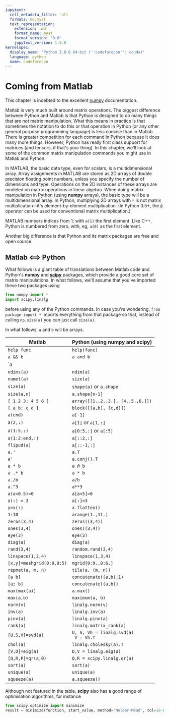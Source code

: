 ```yaml
---
jupytext:
  cell_metadata_filter: -all
  formats: md:myst
  text_representation:
    extension: .md
    format_name: myst
    format_version: '0.8'
    jupytext_version: 1.5.0
kernelspec:
  display_name: 'Python 3.8.6 64-bit (''codeforecon'': conda)'
  language: python
  name: codeforecon
---
```


# Coming from Matlab

This chapter is indebted to the excellent [numpy](https://numpy.org/doc/stable/user/numpy-for-matlab-users.html) documentation.

Matlab is very much built around matrix operations. The biggest difference between Python and Matlab is that Python is designed to do many things that are *not* matrix manipulation. What this means in practice is that sometimes the notation to do this or that operation in Python (or any other general purpose programming language) is less concise than in Matlab. There is greater competition for each command in Python because it does many more things. However, Python has really first class support for matrices (and tensors, if that's your thing). In this chapter, we'll look at some of the common matrix manipulation commands you might use in Matlab and Python.

In MATLAB, the basic data type, even for scalars, is a multidimensional array. Array assignments in MATLAB are stored as 2D arrays of double precision floating point numbers, unless you specify the number of dimensions and type. Operations on the 2D instances of these arrays are modeled on matrix operations in linear algebra. When doing matrix manipulation in Python (using **numpy** arrays), the basic type will be a multidimensional array. In Python, multiplying 2D arrays with `*` is not matrix multiplication--it's element-by-element multiplication. (In Python 3.5+, the `@` operator can be used for conventional matrix multiplication.)

MATLAB numbers indices from 1; with `a(1)` the first element. Like C++, Python is numbered from zero, with, eg, `a[0]` as the first element.

Another big difference is that Python and its matrix packages are free and open source.

## Matlab <==> Python

What follows is a giant table of translations between Matlab code and Python's **numpy** and [**scipy**](https://www.scipy.org/) packages, which provide a good core set of matrix manipulations. In what follows, we'll assume that you've imported these two packages using

```python
from numpy import *
import scipy.linalg
```

before using any of the Python commands. In case you're wondering, `from package import *` imports everything from that package so that, instead of calling `np.size(a)` you can just call `size(a)`.

In what follows, `a` and `b` will be arrays.

| Matlab      | Python (using numpy and scipy) |
| ----------- | ----------- |
| `help func`      | `help(func)`       |
| `a && b`   |  `a and b`    |
| `a || b`   | `a or b`       |
| `ndims(a)`   | `ndim(a)`    |
| `numel(a)`   | `size(a)`    |
| `size(a)`   | `shape(a)` or `a.shape` |
| `size(a,n)`   | `a.shape[n-1]`      |
| `[ 1 2 3; 4 5 6 ]`   | `array([[1.,2.,3.], [4.,5.,6.]])` |
| `[ a b; c d ]`   | `block([[a,b], [c,d]])`   |
| `a(end)`   | `a[-1]`      |
| `a(2,:)`   | `a[1]` or `a[1,:]`      |
| `a(1:5,:)`   | `a[0:5,:]` or `a[:5]`     |
| `a(1:2:end,:)`   | `a[::2,:]`      |
| `flipud(a)`   | `a[::-1,:]`      |
| `a.'`   | `a.T`      |
| `a'`   | `a.conj().T`      |
| `a * b`   | `a @ b`      |
| `a .* b`   | `a * b`      |
| `a./b`   | `a/b`      |
| `a.^3`   | `a**3`      |
| `a(a<0.5)=0`   | `a[a<5]=0`      |
| `a(:) = 3`   | `a[:]=3`      |
| `y=x(:)`   | `x.flatten()`      |
| `1:10`   | `arange(1.,11.)`      |
| `zeros(3,4)`   | `zeros((3,4))`      |
| `ones(3,4)`   | `ones((3,4))`      |
| `eye(3)`   | `eye(3)`      |
| `diag(a)`   | `diag(a)`      |
| `rand(3,4)`   | `random.rand(3,4)`      |
| `linspace(1,3,4)`  | `linspace(1,3,4)`      |
| `[x,y]=meshgrid(0:8,0:5)`  | `mgrid[0:9.,0:6.]` |
| `repmat(a, m, n)`  | `tile(a, (m, n))` |
| `[a b]`  | `concatenate((a,b),1)`|
| `[a; b]`  | `concatenate((a,b))` |
| `max(max(a))`  | `a.max()` |
| `max(a,b)`  | `maximum(a, b)` |
| `norm(v)`  | `linalg.norm(v)` |
| `inv(a)`  | `linalg.inv(a)` |
| `pinv(a)`  | `linalg.pinv(a)` |
| `rank(a)`  | `linalg.matrix_rank(a)` |
| `[U,S,V]=svd(a)`  | <code>U, S, Vh = linalg.svd(a) <br> V = Vh.T </code> |
| `chol(a)`  | `linalg.cholesky(a).T` |
| `[V,D]=eig(a)`  | `D,V = linalg.eig(a)` |
| `[Q,R,P]=qr(a,0)`  | `Q,R = scipy.linalg.qr(a)` |
| `sort(a)`  | `sort(a)` |
| `unique(a)`  | `unique(a)` |
| `squeeze(a)`  | `a.squeeze()` |

Although not featured in the table, **scipy** also has a good range of optimisation algorithms, for instance

```python
from scipy.optimize import minimize
result = minimize(function, start_value, method='Nelder-Mead', tol=1e-6)
```
